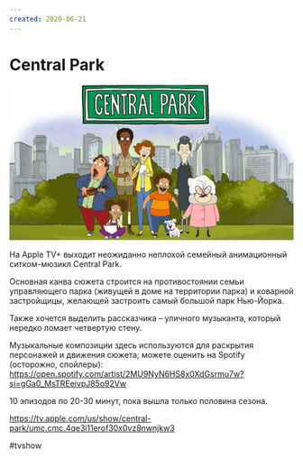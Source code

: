 ```yaml
---
created: 2020-06-21
---
```


# Central Park

![Central Park promo](central-park.png "Central Park promo")

На Apple TV+ выходит неожиданно неплохой семейный анимационный ситком-мюзикл Central Park.

Основная канва сюжета строится на противостоянии семьи управляющего парка (живущей в доме на территории парка) и коварной застройщицы, желающей застроить самый большой парк Нью-Йорка.

Также хочется выделить рассказчика – уличного музыканта, который нередко ломает четвертую стену.

Музыкальные композиции здесь используются для раскрытия персонажей и движения сюжета; можете оценить на Spotify (осторожно, спойлеры): https://open.spotify.com/artist/2MU9NyN6HS8x0XdGsrmu7w?si=gGa0_MsTREeivpJ85o92Vw

10 эпизодов по 20-30 минут, пока вышла только половина сезона.

https://tv.apple.com/us/show/central-park/umc.cmc.4qe3i11erof30x0vz8nwnjkw3

#tvshow
